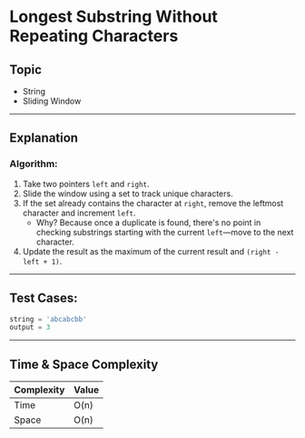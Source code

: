 # Longest Substring Without Repeating Characters

## Topic
- String
- Sliding Window

---


## Explanation

### Algorithm:
1. Take two pointers `left` and `right`.
2. Slide the window using a set to track unique characters.
3. If the set already contains the character at `right`, remove the leftmost character and increment `left`.  
   - Why? Because once a duplicate is found, there's no point in checking substrings starting with the current `left`—move to the next character.
4. Update the result as the maximum of the current result and `(right - left + 1)`.

---

## Test Cases:

```python
string = 'abcabcbb'  
output = 3
```

---

## Time & Space Complexity

| Complexity | Value |
|------------|-------|
| Time       | O(n)  |
| Space      | O(n)  |